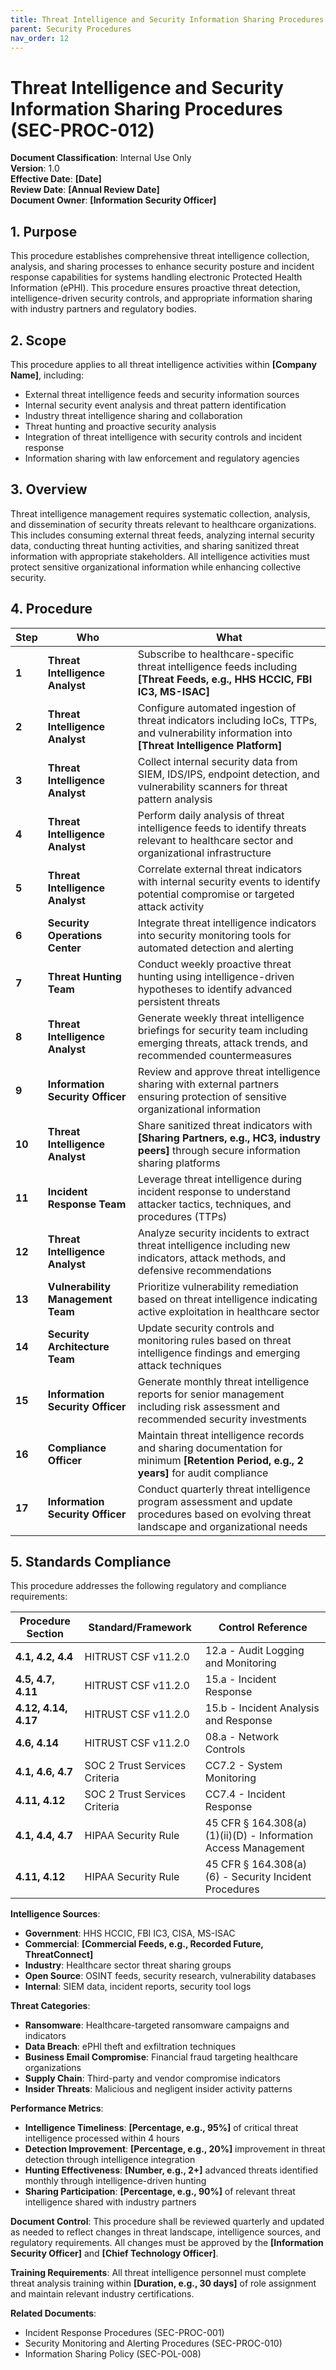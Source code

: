 ```yaml
---
title: Threat Intelligence and Security Information Sharing Procedures (SEC-PROC-012)
parent: Security Procedures
nav_order: 12
---
```


# Threat Intelligence and Security Information Sharing Procedures (SEC-PROC-012)

**Document Classification**: Internal Use Only  
**Version**: 1.0  
**Effective Date**: **[Date]**  
**Review Date**: **[Annual Review Date]**  
**Document Owner**: **[Information Security Officer]**

## 1. Purpose

This procedure establishes comprehensive threat intelligence collection, analysis, and sharing processes to enhance security posture and incident response capabilities for systems handling electronic Protected Health Information (ePHI). This procedure ensures proactive threat detection, intelligence-driven security controls, and appropriate information sharing with industry partners and regulatory bodies.

## 2. Scope

This procedure applies to all threat intelligence activities within **[Company Name]**, including:
- External threat intelligence feeds and security information sources
- Internal security event analysis and threat pattern identification
- Industry threat intelligence sharing and collaboration
- Threat hunting and proactive security analysis
- Integration of threat intelligence with security controls and incident response
- Information sharing with law enforcement and regulatory agencies

## 3. Overview

Threat intelligence management requires systematic collection, analysis, and dissemination of security threats relevant to healthcare organizations. This includes consuming external threat feeds, analyzing internal security data, conducting threat hunting activities, and sharing sanitized threat information with appropriate stakeholders. All intelligence activities must protect sensitive organizational information while enhancing collective security.

## 4. Procedure

| **Step** | **Who** | **What** |
| -------- | ------- | -------- |
| **1** | **Threat Intelligence Analyst** | Subscribe to healthcare-specific threat intelligence feeds including **[Threat Feeds, e.g., HHS HCCIC, FBI IC3, MS-ISAC]** |
| **2** | **Threat Intelligence Analyst** | Configure automated ingestion of threat indicators including IoCs, TTPs, and vulnerability information into **[Threat Intelligence Platform]** |
| **3** | **Threat Intelligence Analyst** | Collect internal security data from SIEM, IDS/IPS, endpoint detection, and vulnerability scanners for threat pattern analysis |
| **4** | **Threat Intelligence Analyst** | Perform daily analysis of threat intelligence feeds to identify threats relevant to healthcare sector and organizational infrastructure |
| **5** | **Threat Intelligence Analyst** | Correlate external threat indicators with internal security events to identify potential compromise or targeted attack activity |
| **6** | **Security Operations Center** | Integrate threat intelligence indicators into security monitoring tools for automated detection and alerting |
| **7** | **Threat Hunting Team** | Conduct weekly proactive threat hunting using intelligence-driven hypotheses to identify advanced persistent threats |
| **8** | **Threat Intelligence Analyst** | Generate weekly threat intelligence briefings for security team including emerging threats, attack trends, and recommended countermeasures |
| **9** | **Information Security Officer** | Review and approve threat intelligence sharing with external partners ensuring protection of sensitive organizational information |
| **10** | **Threat Intelligence Analyst** | Share sanitized threat indicators with **[Sharing Partners, e.g., HC3, industry peers]** through secure information sharing platforms |
| **11** | **Incident Response Team** | Leverage threat intelligence during incident response to understand attacker tactics, techniques, and procedures (TTPs) |
| **12** | **Threat Intelligence Analyst** | Analyze security incidents to extract threat intelligence including new indicators, attack methods, and defensive recommendations |
| **13** | **Vulnerability Management Team** | Prioritize vulnerability remediation based on threat intelligence indicating active exploitation in healthcare sector |
| **14** | **Security Architecture Team** | Update security controls and monitoring rules based on threat intelligence findings and emerging attack techniques |
| **15** | **Information Security Officer** | Generate monthly threat intelligence reports for senior management including risk assessment and recommended security investments |
| **16** | **Compliance Officer** | Maintain threat intelligence records and sharing documentation for minimum **[Retention Period, e.g., 2 years]** for audit compliance |
| **17** | **Information Security Officer** | Conduct quarterly threat intelligence program assessment and update procedures based on evolving threat landscape and organizational needs |

## 5. Standards Compliance

This procedure addresses the following regulatory and compliance requirements:

| **Procedure Section** | **Standard/Framework** | **Control Reference** |
| --------------------- | ---------------------- | --------------------- |
| **4.1, 4.2, 4.4** | HITRUST CSF v11.2.0 | 12.a - Audit Logging and Monitoring |
| **4.5, 4.7, 4.11** | HITRUST CSF v11.2.0 | 15.a - Incident Response |
| **4.12, 4.14, 4.17** | HITRUST CSF v11.2.0 | 15.b - Incident Analysis and Response |
| **4.6, 4.14** | HITRUST CSF v11.2.0 | 08.a - Network Controls |
| **4.1, 4.6, 4.7** | SOC 2 Trust Services Criteria | CC7.2 - System Monitoring |
| **4.11, 4.12** | SOC 2 Trust Services Criteria | CC7.4 - Incident Response |
| **4.1, 4.4, 4.7** | HIPAA Security Rule | 45 CFR § 164.308(a)(1)(ii)(D) - Information Access Management |
| **4.11, 4.12** | HIPAA Security Rule | 45 CFR § 164.308(a)(6) - Security Incident Procedures |

**Intelligence Sources**:
- **Government**: HHS HCCIC, FBI IC3, CISA, MS-ISAC
- **Commercial**: **[Commercial Feeds, e.g., Recorded Future, ThreatConnect]**
- **Industry**: Healthcare sector threat sharing groups
- **Open Source**: OSINT feeds, security research, vulnerability databases
- **Internal**: SIEM data, incident reports, security tool logs

**Threat Categories**:
- **Ransomware**: Healthcare-targeted ransomware campaigns and indicators
- **Data Breach**: ePHI theft and exfiltration techniques
- **Business Email Compromise**: Financial fraud targeting healthcare organizations
- **Supply Chain**: Third-party and vendor compromise indicators
- **Insider Threats**: Malicious and negligent insider activity patterns

**Performance Metrics**:
- **Intelligence Timeliness**: **[Percentage, e.g., 95%]** of critical threat intelligence processed within 4 hours
- **Detection Improvement**: **[Percentage, e.g., 20%]** improvement in threat detection through intelligence integration
- **Hunting Effectiveness**: **[Number, e.g., 2+]** advanced threats identified monthly through intelligence-driven hunting
- **Sharing Participation**: **[Percentage, e.g., 90%]** of relevant threat intelligence shared with industry partners

**Document Control**: This procedure shall be reviewed quarterly and updated as needed to reflect changes in threat landscape, intelligence sources, and regulatory requirements. All changes must be approved by the **[Information Security Officer]** and **[Chief Technology Officer]**.

**Training Requirements**: All threat intelligence personnel must complete threat analysis training within **[Duration, e.g., 30 days]** of role assignment and maintain relevant industry certifications.

**Related Documents**:
- Incident Response Procedures (SEC-PROC-001)
- Security Monitoring and Alerting Procedures (SEC-PROC-010)
- Information Sharing Policy (SEC-POL-008)
